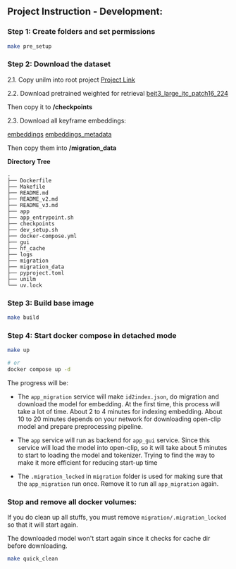 ## Project Instruction - Development:

### Step 1: Create folders and set permissions

```sh
make pre_setup
```

### Step 2: Download the dataset

2.1. Copy unilm into root project
[Project Link](https://github.com/microsoft/unilm/tree/master)

2.2. Download pretrained weighted for retrieval
[beit3_large_itc_patch16_224](https://github.com/addf400/files/releases/download/beit3/beit3_large_patch16_384_f30k_retrieval.pth)

Then copy it to **/checkpoints**

2.3. Download all keyframe embeddings:

[embeddings](https://pub-6dc786c2b53e460d9ef9948fd14a8a9a.r2.dev/combined_embeddings/combined_30082025-1756585172_embeddings.npy)
[embeddings_metadata](https://pub-6dc786c2b53e460d9ef9948fd14a8a9a.r2.dev/combined_embeddings/combined_30082025-1756585172_metadata.npy)

Then copy them into **/migration_data**

**Directory Tree**

```
.
├── Dockerfile
├── Makefile
├── README.md
├── README_v2.md
├── README_v3.md
├── app
├── app_entrypoint.sh
├── checkpoints
├── dev_setup.sh
├── docker-compose.yml
├── gui
├── hf_cache
├── logs
├── migration
├── migration_data
├── pyproject.toml
├── unilm
└── uv.lock
```

### Step 3: Build base image

```sh
make build
```

### Step 4: Start docker compose in detached mode

```sh
make up

# or
docker compose up -d
```

The progress will be:

+ The `app_migration` service will make `id2index.json`, do migration and download the model for embedding.
At the first time, this process will take a lot of time.
About 2 to 4 minutes for indexing embedding.
About 10 to 20 minutes depends on your network for downloading open-clip model and prepare preprocessing pipeline.

+ The `app` service will run as backend for `app_gui` service.
Since this service will load the model into open-clip, so it will take about 5 minutes to start to loading the model and tokenizer.
Trying to find the way to make it more efficient for reducing start-up time

+ The `.migration_locked` in `migration` folder is used for making sure that the `app_migration` run once. Remove it to run all `app_migration` again.

### Stop and remove all docker volumes:

If you do clean up all stuffs, you must remove `migration/.migration_locked` so that it will start again.

The downloaded model won't start again since it checks for cache dir before downloading.

```sh
make quick_clean
```
